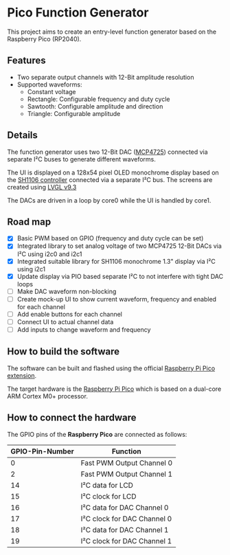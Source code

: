 # Pico Function Generator

This project aims to create an entry-level function generator based on the Raspberry Pico (RP2040).

## Features

- Two separate output channels with 12-Bit amplitude resolution
- Supported waveforms:
  - Constant voltage
  - Rectangle: Configurable frequency and duty cycle
  - Sawtooth: Configurable amplitude and direction
  - Triangle: Configurable amplitude

## Details

The function generator uses two 12-Bit DAC ([MCP4725](https://ww1.microchip.com/downloads/en/devicedoc/22039d.pdf)) connected via separate I²C buses to generate different
waveforms.

The UI is displayed on a 128x54 pixel OLED monochrome display based on the [SH1106 controller](https://cdn.velleman.eu/downloads/29/infosheets/sh1106_datasheet.pdf)
connected via a separate I²C bus. The screens are created using [LVGL v9.3](https://lvgl.io/)

The DACs are driven in a loop by core0 while the UI is handled by core1.

## Road map

- [x] Basic PWM based on GPIO (frequency and duty cycle can be set)
- [x] Integrated library to set analog voltage of two MCP4725 12-Bit DACs via I²C using i2c0 and i2c1
- [x] Integrated suitable library for SH1106 monochrome 1.3" display via I²C using i2c1
- [x] Update display via PIO based separate I²C to not interfere with tight DAC loops
- [ ] Make DAC waveform non-blocking
- [ ] Create mock-up UI to show current waveform, frequency and enabled for each channel
- [ ] Add enable buttons for each channel
- [ ] Connect UI to actual channel data
- [ ] Add inputs to change waveform and frequency

## How to build the software

The software can be built and flashed using the official [Raspberry Pi Pico extension](https://marketplace.visualstudio.com/items?itemName=raspberry-pi.raspberry-pi-pico).

The target hardware is the [Raspberry Pi Pico](https://www.raspberrypi.com/products/raspberry-pi-pico/) which is based on a dual-core ARM Cortex M0+ processor.

## How to connect the hardware

The GPIO pins of the **Raspberry Pico** are connected as follows:

GPIO-Pin-Number|Function
---|--------
0  | Fast PWM Output Channel 0
2  | Fast PWM Output Channel 1
14 | I²C data for LCD
15 | I²C clock for LCD
16 | I²C data for DAC Channel 0
17 | I²C clock for DAC Channel 0
18 | I²C data for DAC Channel 1
19 | I²C clock for DAC Channel 1
